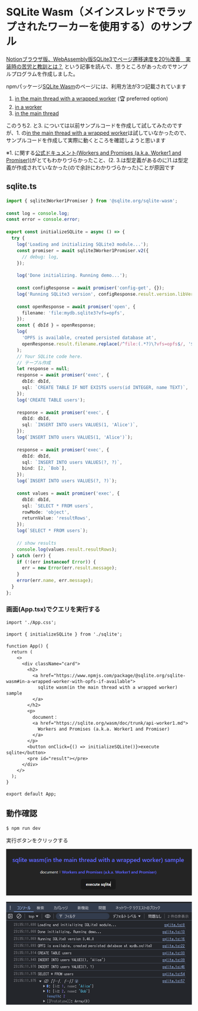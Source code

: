 # SQLite Wasm（メインスレッドでラップされたワーカーを使用する）のサンプル

[Notionブラウザ版、WebAssembly版SQLite3でページ遷移速度を20％改善　実装時の苦労と教訓とは？](https://atmarkit.itmedia.co.jp/ait/articles/2408/16/news037.html)
という記事を読んで、思うところがあったのでサンプルプログラムを作成しました。

npmパッケージ[SQLite Wasm](https://www.npmjs.com/package/@sqlite.org/sqlite-wasm)のページには、利用方法が3つ記載されています
1. [in the main thread with a wrapped worker](https://www.npmjs.com/package/@sqlite.org/sqlite-wasm#in-a-wrapped-worker-with-opfs-if-available) (🏆 preferred option)
1. [in a worker](https://www.npmjs.com/package/@sqlite.org/sqlite-wasm#in-a-worker-with-opfs-if-available)
1. [in the main thread](https://www.npmjs.com/package/@sqlite.org/sqlite-wasm#in-the-main-thread-without-opfs)

このうち2. と3. については以前サンプルコードを作成して試してみたのですが、1. の[in the main thread with a wrapped worker](https://www.npmjs.com/package/@sqlite.org/sqlite-wasm#in-a-wrapped-worker-with-opfs-if-available)は試していなかったので、サンプルコードを作成して実際に動くところを確認しようと思います

※1. に関する[公式ドキュメント(Workers and Promises (a.k.a. Worker1 and Promiser))](https://sqlite.org/wasm/doc/trunk/api-worker1.md)がとてもわかりづらかったこと、(2. 3.は型定義があるのに)1.は型定義が作成されていなかった(ので余計にわかりづらかった)ことが原因です



## sqlite.ts

```typescript:sqlite.ts
import { sqlite3Worker1Promiser } from '@sqlite.org/sqlite-wasm';

const log = console.log;
const error = console.error;

export const initializeSQLite = async () => {
  try {
    log('Loading and initializing SQLite3 module...');
    const promiser = await sqlite3Worker1Promiser.v2({
      // debug: log,
    });

    log('Done initializing. Running demo...');

    const configResponse = await promiser('config-get', {});
    log('Running SQLite3 version', configResponse.result.version.libVersion);

    const openResponse = await promiser('open', {
      filename: 'file:mydb.sqlite3?vfs=opfs',
    });
    const { dbId } = openResponse;
    log(
      'OPFS is available, created persisted database at',
      openResponse.result.filename.replace(/^file:(.*?)\?vfs=opfs$/, '$1')
    );
    // Your SQLite code here.
    // テーブル作成
    let response = null;
    response = await promiser('exec', {
      dbId: dbId,
      sql: `CREATE TABLE IF NOT EXISTS users(id INTEGER, name TEXT)`,
    });
    log('CREATE TABLE users');

    response = await promiser('exec', {
      dbId: dbId,
      sql: `INSERT INTO users VALUES(1, 'Alice')`,
    });
    log(`INSERT INTO users VALUES(1, 'Alice')`);

    response = await promiser('exec', {
      dbId: dbId,
      sql: `INSERT INTO users VALUES(?, ?)`,
      bind: [2, `Bob`],
    });
    log(`INSERT INTO users VALUES(?, ?)`);

    const values = await promiser('exec', {
      dbId: dbId,
      sql: `SELECT * FROM users`,
      rowMode: 'object',
      returnValue: 'resultRows',
    });
    log(`SELECT * FROM users`);

    // show results
    console.log(values.result.resultRows);
  } catch (err) {
    if (!(err instanceof Error)) {
      err = new Error(err.result.message);
    }
    error(err.name, err.message);
  }
};

```

### 画面(App.tsx)でクエリを実行する

```typescript:App.tsx
import './App.css';

import { initializeSQLite } from './sqlite';

function App() {
  return (
    <>
      <div className="card">
        <h2>
          <a href="https://www.npmjs.com/package/@sqlite.org/sqlite-wasm#in-a-wrapped-worker-with-opfs-if-available">
            sqlite wasm(in the main thread with a wrapped worker) sample
          </a>
        </h2>
        <p>
          document：
          <a href="https://sqlite.org/wasm/doc/trunk/api-worker1.md">
            Workers and Promises (a.k.a. Worker1 and Promiser)
          </a>
        </p>
        <button onClick={() => initializeSQLite()}>execute sqlite</button>
        <pre id="result"></pre>
      </div>
    </>
  );
}

export default App;
```

## 動作確認

```bash
$ npm run dev
```

実行ボタンをクリックする

![alt text](image.png)

![alt text](image-1.png)
